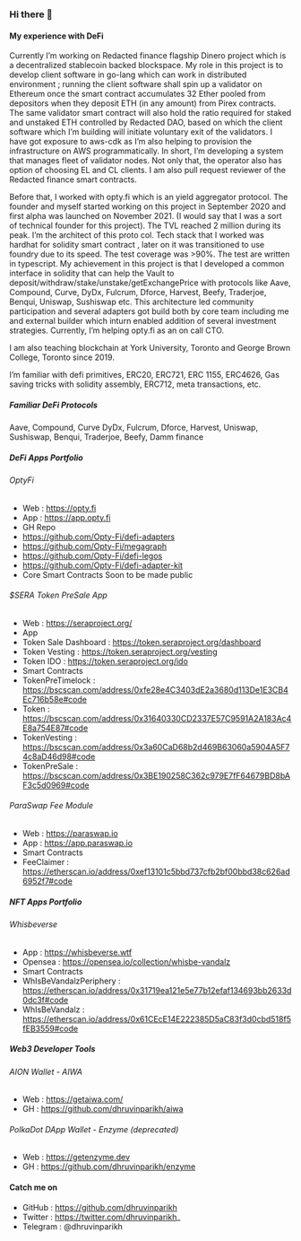 ### Hi there 👋

#### My experience with DeFi

Currently I’m working on Redacted finance flagship Dinero project which is a decentralized stablecoin backed blockspace. My role in this project is to develop client software in go-lang which can work in distributed environment ; running the client software shall spin up a validator on Ethereum once the smart contract accumulates 32 Ether pooled from depositors when they deposit ETH (in any amount) from Pirex contracts. The same validator smart contract will also hold the ratio required for staked and unstaked ETH controlled by Redacted DAO, based on which the client software which I’m building will initiate voluntary exit of the validators. I have got exposure to aws-cdk as I’m also helping to provision the infrastructure on AWS programmatically. In short, I’m developing a system that manages fleet of validator nodes. Not only that, the operator also has option of choosing EL and CL clients. I am also pull request reviewer of the Redacted finance smart contracts.

Before that, I worked with opty.fi which is an yield aggregator protocol. The founder and myself started working on this project in September 2020 and first alpha was launched on November 2021. (I would say that I was a sort of technical founder for this project). The TVL reached 2 million during its peak. I’m the architect of this proto col. Tech stack that I worked was hardhat for solidity smart contract , later on it was transitioned to use foundry due to its speed. The test coverage was >90%. The test are written in typescript. My achievement in this project is that I developed a common interface in solidity that can help the Vault to deposit/withdraw/stake/unstake/getExchangePrice with protocols like Aave, Compound, Curve, DyDx, Fulcrum, Dforce, Harvest, Beefy, Traderjoe, Benqui, Uniswap, Sushiswap etc. This architecture led community participation and several adapters got build both by core team including me and external builder which inturn enabled addition of several investment strategies. Currently, I’m helping opty.fi as an on call CTO.

I am also teaching blockchain at York University, Toronto and George Brown College, Toronto since 2019.

I’m familiar with defi primitives, ERC20, ERC721, ERC 1155, ERC4626, Gas saving tricks with solidity assembly, ERC712, meta transactions, etc.

##### Familiar DeFi Protocols

Aave, Compound, Curve DyDx, Fulcrum, Dforce, Harvest, Uniswap, Sushiswap, Benqui, Traderjoe, Beefy, Damm finance

##### DeFi Apps Portfolio

###### OptyFi
 *  Web : https://opty.fi
 *  App : https://app.opty.fi
 *  GH Repo 
  *  https://github.com/Opty-Fi/defi-adapters 
  *  https://github.com/Opty-Fi/megagraph 
  *  https://github.com/Opty-Fi/defi-legos 
  *  https://github.com/Opty-Fi/defi-adapter-kit 
 *  Core Smart Contracts Soon to be made public

###### $SERA Token PreSale App
* Web : https://seraproject.org/
* App
 * Token Sale Dashboard : https://token.seraproject.org/dashboard
 * Token Vesting : https://token.seraproject.org/vesting
 * Token IDO : https://token.seraproject.org/ido 
* Smart Contracts
 *  TokenPreTimelock : https://bscscan.com/address/0xfe28e4C3403dE2a3680d113De1E3CB4Ec716b58e#code
 *  Token : https://bscscan.com/address/0x31640330CD2337E57C9591A2A183Ac4E8a754E87#code
 *  TokenVesting : https://bscscan.com/address/0x3a60CaD68b2d469B63060a5904A5F74c8aD46d98#code
 *  TokenPreSale : https://bscscan.com/address/0x3BE190258C362c979E7fF64679BD8bAF3c5d0969#code

###### ParaSwap Fee Module
* Web : https://paraswap.io
* App : https://app.paraswap.io
* Smart Contracts
 * FeeClaimer : https://etherscan.io/address/0xef13101c5bbd737cfb2bf00bbd38c626ad6952f7#code 

##### NFT Apps Portfolio

###### Whisbeverse
* App : https://whisbeverse.wtf
* Opensea : https://opensea.io/collection/whisbe-vandalz
* Smart Contracts
 * WhIsBeVandalzPeriphery : https://etherscan.io/address/0x31719ea121e5e77b12efaf134693bb2633d0dc3f#code
 * WhIsBeVandalz : https://etherscan.io/address/0x61CEcE14E222385D5aC83f3d0cbd518f5fEB3559#code

##### Web3 Developer Tools

###### AION Wallet - AIWA
* Web : https://getaiwa.com/
* GH : https://github.com/dhruvinparikh/aiwa
###### PolkaDot DApp Wallet - Enzyme (deprecated)
* Web : https://getenzyme.dev
* GH : https://github.com/dhruvinparikh/enzyme

#### Catch me on

* GitHub : https://github.com/dhruvinparikh
* Twitter : https://twitter.com/dhruvinparikh_
* Telegram : @dhruvinparikh
